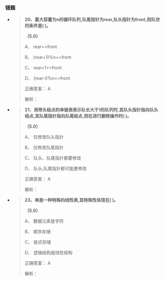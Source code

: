 ### 错题

+ >**20、最大容量为n的循环队列,队尾指针为rear,队头指针为front,则队空的条件是( )。**
  >
  >**（5.0）** 
  >
  >A、   rear==front   
  >
  >B、   (rear+1)%n==front   
  >
  >C、   rear+1==front   
  >
  >D、   (rear-l)%n==front 
  >
  >正确答案： A 
  >
  >解析：

+ >**21、用带头结点的单链表表示队长大于1的队列时,其队头指针指向队头结点,其队尾指针指向队尾结点,则在进行删除操作时( )。**
  >
  >**（5.0）** 
  >
  >A、   仅修改队头指针 
  >
  >B、   仅修改队尾指针 
  >
  >C、   队头、队尾指针都要修改 
  >
  >D、   队头,队尾指针都可能要修改 
  >
  >正确答案： A 
  >
  >解析：

+ >**23、串是一种特殊的线性表,其特殊性体现在( )。**
  >
  >**（5.0）** 
  >
  >A、   数据元素是字符 
  >
  >B、   顺序存储 
  >
  >C、   链式存储 
  >
  >D、   逻辑结构是线性结构 
  >
  >正确答案： A 
  >
  >解析：
  >
  >